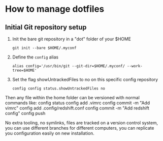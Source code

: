 # How to manage dotfiles

## Initial Git repository setup

1. Init the bare git repository in a "dot" folder of your $HOME
    ```
    git init --bare $HOME/.myconf
    ```

2. Define the `config` alias
    ```
    alias config='/usr/bin/git --git-dir=$HOME/.myconf/ --work-tree=$HOME'
    ```

3. Set the flag showUntrackedFiles to no on this specific config repository
    ```
    config config status.showUntrackedFiles no
    ```

Then any file within the home folder can be versioned with normal commands like:
    config status
    config add .vimrc
    config commit -m "Add vimrc"
    config add .config/redshift.conf
    config commit -m "Add redshift config"
    config push

No extra tooling, no symlinks, files are tracked on a version control system, you can use different branches for different computers, you can replicate you configuration easily on new installation.